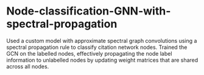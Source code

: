 # Node-classification-GNN-with-spectral-propagation
Used a custom model with approximate spectral graph convolutions using a spectral propagation rule to classify citation network nodes.
Trained the GCN on the labelled nodes, effectively propagating the node label information to unlabelled nodes by updating weight matrices that are shared across all nodes.
